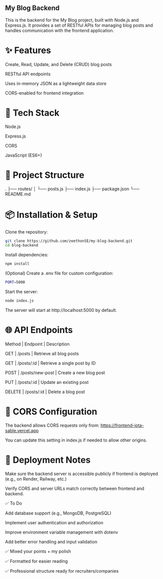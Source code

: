 ## My Blog Backend

This is the backend for the My Blog project, built with Node.js and Express.js.
It provides a set of RESTful APIs for managing blog posts and handles communication with the frontend application.


# ✨ Features

Create, Read, Update, and Delete (CRUD) blog posts

RESTful API endpoints

Uses in-memory JSON as a lightweight data store

CORS-enabled for frontend integration


# 🔧 Tech Stack

Node.js

Express.js

CORS

JavaScript (ES6+)


# 📁 Project Structure

.
├── routes/
│   └── posts.js
├── index.js
├── package.json
└── README.md


# 📦 Installation & Setup

Clone the repository:
```bash
git clone https://github.com/zeethonSE/my-blog-backend.git
cd blog-backend
```
Install dependencies:
```bash
npm install
```
(Optional) Create a .env file for custom configuration:
```bash
PORT=5000
```
Start the server:
```bash
node index.js
```
The server will start at http://localhost:5000 by default.


# 🌐 API Endpoints

Method | Endpoint | Description

GET | /posts | Retrieve all blog posts

GET | /posts/:id | Retrieve a single post by ID

POST | /posts/new-post | Create a new blog post

PUT | /posts/:id | Update an existing post

DELETE | /posts/:id | Delete a blog post


# 🔐 CORS Configuration

The backend allows CORS requests only from:
https://frontend-iota-sable.vercel.app

You can update this setting in index.js if needed to allow other origins.


# 🚀 Deployment Notes

Make sure the backend server is accessible publicly if frontend is deployed (e.g., on Render, Railway, etc.)

Verify CORS and server URLs match correctly between frontend and backend.


✅ To Do

Add database support (e.g., MongoDB, PostgreSQL)

Implement user authentication and authorization

Improve environment variable management with dotenv

Add better error handling and input validation

✅ Mixed your points + my polish

✅ Formatted for easier reading

✅ Professional structure ready for recruiters/companies




